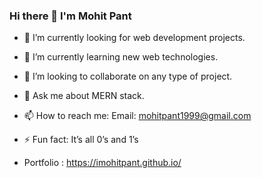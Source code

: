 ### Hi there 👋 I'm Mohit Pant


- 🔭 I’m currently looking for web development projects.
- 🌱 I’m currently learning new web technologies.
- 👯 I’m looking to collaborate on any type of project.
- 💬 Ask me about MERN stack.
- 📫 How to reach me: Email: mohitpant1999@gmail.com
- ⚡ Fun fact: It’s all 0’s and 1’s 

- Portfolio : https://imohitpant.github.io/


